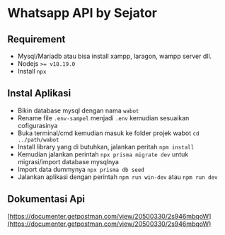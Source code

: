 # Whatsapp API by Sejator

## Requirement
- Mysql/Mariadb atau bisa install xampp, laragon, wampp server dll.
- Nodejs ```>= v18.19.0```
- Install ```npx```

## Instal Aplikasi
- Bikin database mysql dengan nama ```wabot```
- Rename file ```.env-sampel``` menjadi ```.env``` kemudian sesuaikan cofigurasinya
- Buka terminal/cmd kemudian masuk ke folder projek wabot ```cd ../path/wabot```
- Install library yang di butuhkan, jalankan peritah ```npm install```
- Kemudian jalankan perintah ```npx prisma migrate dev``` untuk migrasi/import database mysqlnya
- Import data dummynya ```npx prisma db seed```
- Jalankan aplikasi dengan perintah ```npm run win-dev``` atau ```npm run dev```

## Dokumentasi Api
[https://documenter.getpostman.com/view/20500330/2s946mbqoW](https://documenter.getpostman.com/view/20500330/2s946mbqoW)
